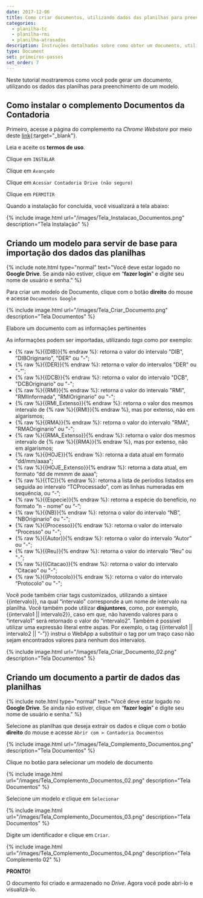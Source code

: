 ```yaml
---
date: 2017-12-06
title: Como criar documentos, utilizando dados das planilhas para preenchimento de um modelo
categories:
  - planilha-tc
  - planilha-rmi
  - planilha-atrasados
description: Instruções detalhadas sobre como obter um documento, utilizando os dados das planilhas para preenchimento de um modelo.
type: Document
set: primeiros-passos
set_order: 7
---
```

Neste tutorial mostraremos como você pode gerar um documento, utilizando os dados das planilhas para preenchimento de um modelo.

## Como instalar o complemento Documentos da Contadoria

Primeiro, acesse a página do complemento na *Chrome Webstore* por meio deste [link](https://script.google.com/macros/s/AKfycbytTXJLRgTDk3g3Sd935CEZR89v1zp7EHHrdXgzgsb_IVqZ4ko/exec){:target="_blank"}.

Leia e aceite os **termos de uso**.

Clique em `INSTALAR`

Clique em `Avançado`

Clique em `Acessar Contadoria Drive (não seguro)`

Clique em `PERMITIR`

Quando a instalação for concluída, você visualizará a tela abaixo: 

{% include image.html url="/images/Tela_Instalacao_Documentos.png" description="Tela Instalação" %}


## Criando um modelo para servir de base para importação dos dados das planilhas

{% include note.html type="normal" text="Você deve estar logado no <b>Google Drive</b>. Se ainda não estiver, clique em “<b>fazer login</b>” e digite seu nome de usuário e senha." %}

Para criar um modelo de Documento, clique com o botão **direito** do mouse e acesse `Documentos Google`

{% include image.html url="/images/Tela_Criar_Documento.png" description="Tela Documentos" %}

Elabore um documento com as informações pertinentes

As informações podem ser importadas, utilizando *tags* como por exemplo:

+ {% raw %}{{DIB}}{% endraw %}: retorna o valor do intervalo "DIB", "DIBOriginario", "DER" ou "-";
+ {% raw %}{{DER}}{% endraw %}: retorna o valor do intervalos "DER" ou  "-"';
+ {% raw %}{{DCB}}{% endraw %}: retorna o valor do intervalo "DCB", "DCBOriginario" ou "-";
+ {% raw %}{{RMI}}{% endraw %}: retorna o valor do intervalo "RMI", "RMIInformada", "RMIOriginario" ou "-";
+ {% raw %}{{RMI_Extenso}}{% endraw %}: retorna o valor dos mesmos intervalo de {% raw %}{{RMI}}{% endraw %}, mas por extenso, não em algarismos;
+ {% raw %}{{RMA}}{% endraw %}: retorna o valor do intervalo "RMA", "RMAOriginario" ou "-";
+ {% raw %}{{RMA_Extenso}}{% endraw %}: retorna o valor dos mesmos intervalo de {% raw %}{{RMA}}{% endraw %}, mas por extenso, não em algarismos;
+ {% raw %}{{HOJE}}{% endraw %}: retorna a data atual em formato "dd/mm/aaaa";
+ {% raw %}{{HOJE_Extenso}}{% endraw %}: retorna a data atual, em formato “dd de mmmm de aaaa”;
+ {% raw %}{{TC}}{% endraw %}: retorna a lista de períodos listados em seguida ao intervalo “TCProcessado”, com as linhas numeradas em sequência, ou “-”;
+ {% raw %}{{Especie}}{% endraw %}: retorna a espécie do benefício, no formato “n - nome” ou “-”;
+ {% raw %}{{NB}}{% endraw %}: retorna o valor do intervalo “NB”, “NBOriginario” ou "-";
+ {% raw %}{{Processo}}{% endraw %}: retorna o valor do intervalo “Processo” ou "-";
+ {% raw %}{{Autor}}{% endraw %}: retorna o valor do intervalo “Autor” ou "-";
+ {% raw %}{{Reu}}{% endraw %}: retorna o valor do intervalo “Reu” ou "-";
+ {% raw %}{{Citacao}}{% endraw %}: retorna o valor do intervalo “Citacao” ou "-";
+ {% raw %}{{Protocolo}}{% endraw %}: retorna o valor do intervalo “Protocolo” ou "-";

Você pode também criar tags customizados, utilizando a sintaxe {{intervalo}}, na qual “intervalo” corresponde a um nome de intervalo na planilha. Você também pode utilizar **disjuntores**, como, por exemplo, {{intervalo1 || intervalo2}}, caso em que, não havendo valores para o “intervalo1” será retornado o valor do “intervalo2”. Também é possível utilizar uma expressão literal entre aspas. Por exemplo, o tag {{intervalo1 || intervalo2 || “-”}} instrui o WebApp a substituir o tag por um traço caso não sejam encontrados valores para nenhum dos intervalos.

{% include image.html url="/images/Tela_Criar_Documento_02.png" description="Tela Documentos" %}

## Criando um documento a partir de dados das planilhas

{% include note.html type="normal" text="Você deve estar logado no <b>Google Drive</b>. Se ainda não estiver, clique em “<b>fazer login</b>” e digite seu nome de usuário e senha." %}

Selecione as planilhas que deseja extrair os dados e clique com o botão **direito** do mouse e acesse `Abrir com > Contadoria Documentos`

{% include image.html url="/images/Tela_Complemento_Documentos.png" description="Tela Documentos" %}

Clique no botão para selecionar um modelo de documento

{% include image.html url="/images/Tela_Complemento_Documentos_02.png" description="Tela Documentos" %}

Selecione um modelo e clique em `Selecionar`

{% include image.html url="/images/Tela_Complemento_Documentos_03.png" description="Tela Documentos" %}

Digite um identificador e clique em `Criar`.

{% include image.html url="/images/Tela_Complemento_Documentos_04.png" description="Tela Complemento 02" %}

**PRONTO!**

O documento foi criado e armazenado no *Drive*. Agora você pode abri-lo e visualizá-lo.

